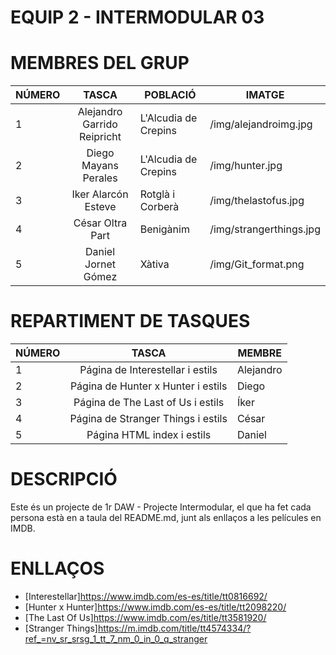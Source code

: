 # EQUIP 2 - INTERMODULAR 03

# MEMBRES DEL GRUP

|    NÚMERO     |                  TASCA                      |     POBLACIÓ        |            IMATGE              |
| ------------- |:-------------------------------------------:| --------------------|--------------------------------|
| 1             |Alejandro Garrido Reipricht                  | L'Alcudia de Crepins| /img/alejandroimg.jpg          |
| 2             |Diego Mayans Perales                         | L'Alcudia de Crepins| /img/hunter.jpg                |
| 3             |Iker Alarcón Esteve                          | Rotglà i Corberà    | /img/thelastofus.jpg           |
| 4             |César Oltra Part                             | Benigànim           | /img/strangerthings.jpg        |
| 5             |Daniel Jornet Gómez                          | Xàtiva              | /img/Git_format.png            |

# REPARTIMENT DE TASQUES

|    NÚMERO     |                  TASCA                      |     MEMBRE    |
| ------------- |:-------------------------------------------:| ------------- |
| 1             |Página de Interestellar i estils             | Alejandro     |
| 2             |Página de Hunter x Hunter i estils           | Diego         |
| 3             |Página de The Last of Us i estils            | Íker          |
| 4             |Página de Stranger Things i estils           | César         |
| 5             |Página HTML index i estils                   | Daniel        |

# DESCRIPCIÓ
Este és un projecte de 1r DAW - Projecte Intermodular, el que ha fet cada persona està en a taula del README.md, junt als enllaços a les películes en IMDB.


# ENLLAÇOS
* [Interestellar]https://www.imdb.com/es-es/title/tt0816692/ 
* [Hunter x Hunter]https://www.imdb.com/es-es/title/tt2098220/
* [The Last Of Us]https://www.imdb.com/es/title/tt3581920/
* [Stranger Things]https://m.imdb.com/title/tt4574334/?ref_=nv_sr_srsg_1_tt_7_nm_0_in_0_q_stranger


